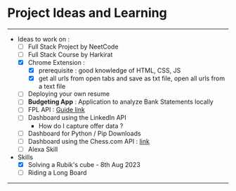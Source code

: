 # Project Ideas and Learning 

---
- Ideas to work on : 
	- [ ] Full Stack Project by NeetCode 
	- [ ] Full Stack Course by Harkirat 
	- [x] Chrome Extension : 
		- [x] prerequisite : good knowledge of HTML, CSS, JS
		- [x] get all urls from open tabs and save as txt file, open all urls from a text file 
	- [ ] Deploying your own resume 
	- [ ] **Budgeting App** : Application to analyze Bank Statements locally 
	- [ ] FPL API : [Guide link](https://www.game-change.co.uk/2023/02/10/a-complete-guide-to-the-fantasy-premier-league-fpl-api/)
	- [ ] Dashboard using the LinkedIn API 
		- How do I capture offer data ? 
	- [ ] Dashboard for Python / Pip Downloads
	- [ ] Dashboard using the Chess.com API : [link](https://www.chess.com/news/view/published-data-api)
	- [ ] Alexa Skill 
- Skills
	- [x] Solving a Rubik's cube - 8th Aug 2023 
	- [ ] Riding a Long Board 

---